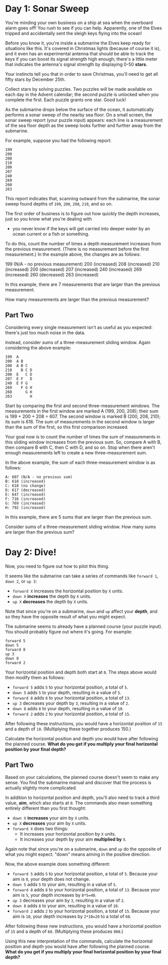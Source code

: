 # Day 1: Sonar Sweep

You're minding your own business on a ship at sea when the overboard alarm goes off! You rush to see if you can help. 
Apparently, one of the Elves tripped and accidentally sent the sleigh keys flying into the ocean!

Before you know it, you're inside a submarine the Elves keep ready for situations like this. It's covered in Christmas 
lights (because of course it is), and it even has an experimental antenna that should be able to track the keys if you 
can boost its signal strength high enough; there's a little meter that indicates the antenna's signal strength by 
displaying 0-50 **stars**.

Your instincts tell you that in order to save Christmas, you'll need to get all fifty stars by December 25th.

Collect stars by solving puzzles. Two puzzles will be made available on each day in the Advent calendar; the second 
puzzle is unlocked when you complete the first. Each puzzle grants one star. Good luck!

As the submarine drops below the surface of the ocean, it automatically performs a sonar sweep of the nearby sea floor. 
On a small screen, the sonar sweep report (your puzzle input) appears: each line is a measurement of the sea floor depth
as the sweep looks further and further away from the submarine.

For example, suppose you had the following report:

```
199
200
208
210
200
207
240
269
260
263
```

This report indicates that, scanning outward from the submarine, the sonar sweep found depths of `199`, `200`, `208`, 
`210`, and so on.

The first order of business is to figure out how quickly the depth increases, just so you know what you're dealing with
- you never know if the keys will get carried into deeper water by an ocean current or a fish or something.

To do this, count the number of times a depth measurement increases from the previous measurement. 
(There is no measurement before the first measurement.) In the example above, the changes are as follows:

199 (N/A - no previous measurement)
200 (increased)
208 (increased)
210 (increased)
200 (decreased)
207 (increased)
240 (increased)
269 (increased)
260 (decreased)
263 (increased)

In this example, there are 7 measurements that are larger than the previous measurement.

How many measurements are larger than the previous measurement?

## Part Two

Considering every single measurement isn't as useful as you expected: there's just too much noise in the data.

Instead, consider sums of a three-measurement sliding window. Again considering the above example:

```
199  A      
200  A B    
208  A B C  
210    B C D
200  E   C D
207  E F   D
240  E F G  
269    F G H
260      G H
263        H
```

Start by comparing the first and second three-measurement windows. The measurements in the first window are marked A 
(199, 200, 208); their sum is 199 + 200 + 208 = 607. The second window is marked B (200, 208, 210); its sum is 618. 
The sum of measurements in the second window is larger than the sum of the first, so this first comparison increased.

Your goal now is to count the number of times the sum of measurements in this sliding window increases from the previous
sum. So, compare A with B, then compare B with C, then C with D, and so on. Stop when there aren't enough measurements
left to create a new three-measurement sum.

In the above example, the sum of each three-measurement window is as follows:

```
A: 607 (N/A - no previous sum)
B: 618 (increased)
C: 618 (no change)
D: 617 (decreased)
E: 647 (increased)
F: 716 (increased)
G: 769 (increased)
H: 792 (increased)
```

In this example, there are 5 sums that are larger than the previous sum.

Consider sums of a three-measurement sliding window. How many sums are larger than the previous sum?

# Day 2: Dive!

Now, you need to figure out how to pilot this thing.

It seems like the submarine can take a series of commands like `forward 1`, `down 2`, or `up 3`:

- `forward X` increases the horizontal position by `X` units.
- `down X` **increases** the depth by `X` units.
- `up X` **decreases** the depth by `X` units.

Note that since you're on a submarine, `down` and `up` affect your **depth**, and so they have the opposite result of what 
you might expect.

The submarine seems to already have a planned course (your puzzle input). You should probably figure out where it's 
going. For example:

```
forward 5
down 5
forward 8
up 3
down 8
forward 2
```

Your horizontal position and depth both start at `0`. The steps above would then modify them as follows:

- `forward 5` adds `5` to your horizontal position, a total of `5`.
- `down 5` adds `5` to your depth, resulting in a value of `5`.
- `forward 8` adds `8` to your horizontal position, a total of `13`.
- `up 3` decreases your depth by `3`, resulting in a value of `2`.
- `down 8` adds `8` to your depth, resulting in a value of `10`.
- `forward 2` adds `2` to your horizontal position, a total of `15`.

After following these instructions, you would have a horizontal position of `15` and a depth of `10`. 
(Multiplying these together produces 150.)

Calculate the horizontal position and depth you would have after following the planned course. **What do you get if you 
multiply your final horizontal position by your final depth?**

## Part Two

Based on your calculations, the planned course doesn't seem to make any sense. You find the submarine manual and 
discover that the process is actually slightly more complicated.

In addition to horizontal position and depth, you'll also need to track a third value, **aim**, which also starts at 
`0`. The commands also mean something entirely different than you first thought:

- `down X` **increases** your aim by `X` units. 
- `up X` **decreases** your aim by `X` units. 
- `forward X` does two things:
  - It increases your horizontal position by `X` units. 
  - It increases your depth by your aim **multiplied by** `X`.

Again note that since you're on a submarine, `down` and `up` do the opposite of what you might expect: "down" means 
aiming in the positive direction.

Now, the above example does something different:

- `forward 5` adds `5` to your horizontal position, a total of `5`. Because your aim is `0`, your depth does not change. 
- `down 5` adds `5` to your aim, resulting in a value of `5`. 
- `forward 8` adds `8` to your horizontal position, a total of `13`. Because your aim is `5`, your depth increases by
`8*5=40`. 
- `up 3` decreases your aim by `3`, resulting in a value of `2`. 
- `down 8` adds `8` to your aim, resulting in a value of `10`. 
- `forward 2` adds `2` to your horizontal position, a total of `15`. Because your aim is `10`, your depth increases by 
`2*10=20` to a total of `60`.

After following these new instructions, you would have a horizontal position of `15` and a depth of `60`. (Multiplying 
these produces `900`.)

Using this new interpretation of the commands, calculate the horizontal position and depth you would have after 
following the planned course. **What do you get if you multiply your final horizontal position by your final depth?**
